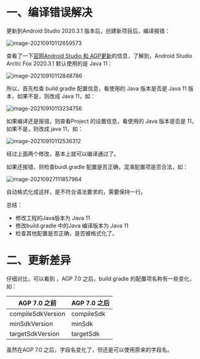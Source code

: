 # 一、编译错误解决

更新到Android Studio 2020.3.1 版本后，创建新项目后，编译报错：

![image-20210910112659573](https://gitee.com/meiSThub/BlogImage/raw/master/2020/image-20210910112659573.png)	

查看了一下[官网Android Studio 和 AGP更新](![](https://gitee.com/meiSThub/BlogImage/raw/master/2020/image-20210910112848786.png))的信息，了解到，Android Studio Arctic Fox  2020.3.1 默认使用的是 Java 11：

![image-20210910112848786](https://gitee.com/meiSThub/BlogImage/raw/master/2020/image-20210910112848786.png)

所以，首先检查 build.gradle 配置信息，看使用的 Java 版本是否是 Java 11 版本，如果不是，则改成 Java 11，如：

![image-20210910113234756](https://gitee.com/meiSThub/BlogImage/raw/master/2020/image-20210910113234756.png)

如果编译还是报错，则查看Project 的设置信息，看使用的 Java 版本是否是 11，如果不是，则改成 java 11，如：

![image-20210910112536312](https://gitee.com/meiSThub/BlogImage/raw/master/2020/image-20210910112536312.png)

经过上面两个修改，基本上就可以编译通过了。

如果还报错，则检查buidl.gradle 配置是否正确，混淆配置项是否合法，如：

![image-20210927111857964](https://gitee.com/meiSThub/BlogImage/raw/master/2020/image-20210927111857964.png)

自动格式化成这样，是不符合语法要求的，需要保持一行。

总结：

* 修改工程的Java版本为 Java 11
* 修改build.gradle 中的Java 编译版本为 Java 11
* 检查其他配置是否正确，是否被格式化了。

# 二、更新差异

仔细对比，可以看到 ，AGP 7.0 之后，build.gradle 的配置项名称有一些变化，如：

| AGP 7.0 之前      | AGP 7.0 之后 |
| ----------------- | ------------ |
| compileSdkVersion | compileSdk   |
| minSdkVersion     | minSdk       |
| targetSdkVersion  | targetSdk    |

虽然在AGP 7.0 之后，字段名变化了，但还是可以使用原来的字段名。

